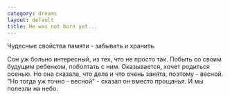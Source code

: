 ```yaml
--- 
category: dreams
layout: default
title: He was not born yet...
---
```

Чудесные свойства памяти - забывать и хранить.

Сон уж больно интересный, из тех, что не просто так. Побыть со своим будущим ребенком, поболтать с ним. Оказывается, хочет родиться осенью. Но она сказала, что дела и что очень занята, поэтому - весной. "Но тогда уж точно - весной" - сказал он вместо прощанья. И мы полезли на небо.
